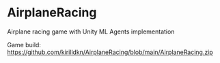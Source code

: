 ﻿# AirplaneRacing
Airplane racing game with Unity ML Agents implementation

Game build: 
https://github.com/kirilldkn/AirplaneRacing/blob/main/AirplaneRacing.zip
